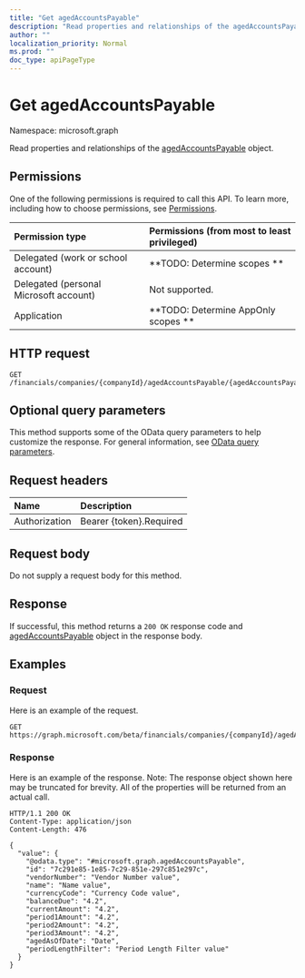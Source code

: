 ```yaml
---
title: "Get agedAccountsPayable"
description: "Read properties and relationships of the agedAccountsPayable object."
author: ""
localization_priority: Normal
ms.prod: ""
doc_type: apiPageType
---
```


# Get agedAccountsPayable

Namespace: microsoft.graph

Read properties and relationships of the [agedAccountsPayable](../resources/agedaccountspayable.md) object.

## Permissions
One of the following permissions is required to call this API. To learn more, including how to choose permissions, see [Permissions](/concepts/permissions-reference.md).

|Permission type|Permissions (from most to least privileged)|
|:---|:---|
|Delegated (work or school account)|**TODO: Determine scopes **|
|Delegated (personal Microsoft account)|Not supported.|
|Application|**TODO: Determine AppOnly scopes **|

## HTTP request
<!-- {
  "blockType": "ignored"
}
-->
``` http
GET /financials/companies/{companyId}/agedAccountsPayable/{agedAccountsPayableId}
```

## Optional query parameters
This method supports some of the OData query parameters to help customize the response. For general information, see [OData query parameters](/graph/query-parameters).

## Request headers
|Name|Description|
|:---|:---|
|Authorization|Bearer {token}.Required|

## Request body
Do not supply a request body for this method.

## Response
If successful, this method returns a `200 OK` response code and [agedAccountsPayable](../resources/agedaccountspayable.md) object in the response body.

## Examples

### Request
Here is an example of the request.
<!-- {
  "blockType": "request",
  "name": "get_agedaccountspayable"
}
-->
``` http
GET https://graph.microsoft.com/beta/financials/companies/{companyId}/agedAccountsPayable/{agedAccountsPayableId}
```

### Response
Here is an example of the response. Note: The response object shown here may be truncated for brevity. All of the properties will be returned from an actual call.
<!-- {
  "blockType": "response",
  "truncated": true,
  "@odata.type": "microsoft.graph.agedAccountsPayable"
}
-->
``` http
HTTP/1.1 200 OK
Content-Type: application/json
Content-Length: 476

{
  "value": {
    "@odata.type": "#microsoft.graph.agedAccountsPayable",
    "id": "7c291e85-1e85-7c29-851e-297c851e297c",
    "vendorNumber": "Vendor Number value",
    "name": "Name value",
    "currencyCode": "Currency Code value",
    "balanceDue": "4.2",
    "currentAmount": "4.2",
    "period1Amount": "4.2",
    "period2Amount": "4.2",
    "period3Amount": "4.2",
    "agedAsOfDate": "Date",
    "periodLengthFilter": "Period Length Filter value"
  }
}
```

